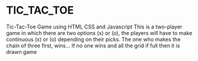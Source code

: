 # TIC_TAC_TOE
Tic-Tac-Toe Game using HTML CSS and Javascript
This is a two-player game in which there are two options (x) or (o), the players will have to make continuous (x) or (o) depending on their picks.
The one who makes the chain of three first, wins... If no one wins and all the grid if full then it is drawn game
